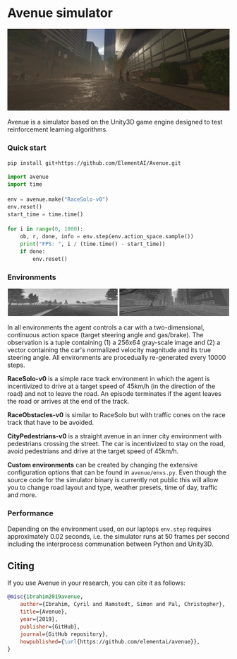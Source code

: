 # Avenue simulator

![Title Image](resources/head_2.png)

Avenue is a simulator based on the Unity3D game engine designed to test reinforcement learning algorithms.
### Quick start

```bash
pip install git+https://github.com/ElementAI/Avenue.git 
```

```python
import avenue
import time

env = avenue.make("RaceSolo-v0")
env.reset()
start_time = time.time()

for i in range(0, 1000):
    ob, r, done, info = env.step(env.action_space.sample())
    print("FPS: ", i / (time.time() - start_time))
    if done:
        env.reset()
```

### Environments
<p align="center">
  <img src="/resources/race_solo.jpg" width=49.5% />
  <img src="/resources/city_pedestrians.jpg" width=49.5% /> 
</p>

In all environments the agent controls a car with a two-dimensional, continuous action space (target steering angle and gas/brake). The observation is a tuple containing (1) a 256x64 gray-scale image and (2) a vector containing the car's normalized velocity magnitude and its true steering angle. All environments are procedually re-generated every 10000 steps.

**RaceSolo-v0** is a simple race track environment in which the agent is incentivized to drive at a target speed of 45km/h (in the direction of the road) and not to leave the road. An episode terminates if the agent leaves the road or arrives at the end of the track.

**RaceObstacles-v0** is similar to RaceSolo but with traffic cones on the race track that have to be avoided. 

**CityPedestrians-v0** is a straight avenue in an inner city environment with pedestrians crossing the street. The car is incentivized to stay on the road, avoid pedestrians and drive at the target speed of 45km/h. 

**Custom environments**  can be created by changing the extensive configuration options that can be found in `avenue/envs.py`. Even though the source code for the simulator binary is currently not public this will allow you to change road layout and type, weather presets, time of day, traffic and more.

### Performance
Depending on the environment used, on our laptops `env.step` requires approximately 0.02 seconds, i.e. the simulator runs at 50 frames per second including the interprocess communation between Python and Unity3D.


## Citing
If you use Avenue in your research, you can cite it as follows:
```bibtex
@misc{ibrahim2019avenue,
    author={Ibrahim, Cyril and Ramstedt, Simon and Pal, Christopher},
    title={Avenue},
    year={2019},
    publisher={GitHub},
    journal={GitHub repository},
    howpublished={\url{https://github.com/elementai/avenue}},
}
```
